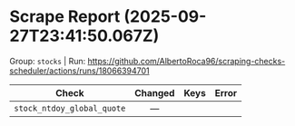 # Scrape Report (2025-09-27T23:41:50.067Z)

Group: `stocks`  |  Run: https://github.com/AlbertoRoca96/scraping-checks-scheduler/actions/runs/18066394701

| Check | Changed | Keys | Error |
|---|:---:|:--|:--|
| `stock_ntdoy_global_quote` | — |  |  |
